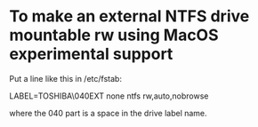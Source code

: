 # To make an external NTFS drive mountable rw using MacOS experimental support

Put a line like this in /etc/fstab:

LABEL=TOSHIBA\040EXT none ntfs rw,auto,nobrowse

where the 040 part is a space in the drive label name.
